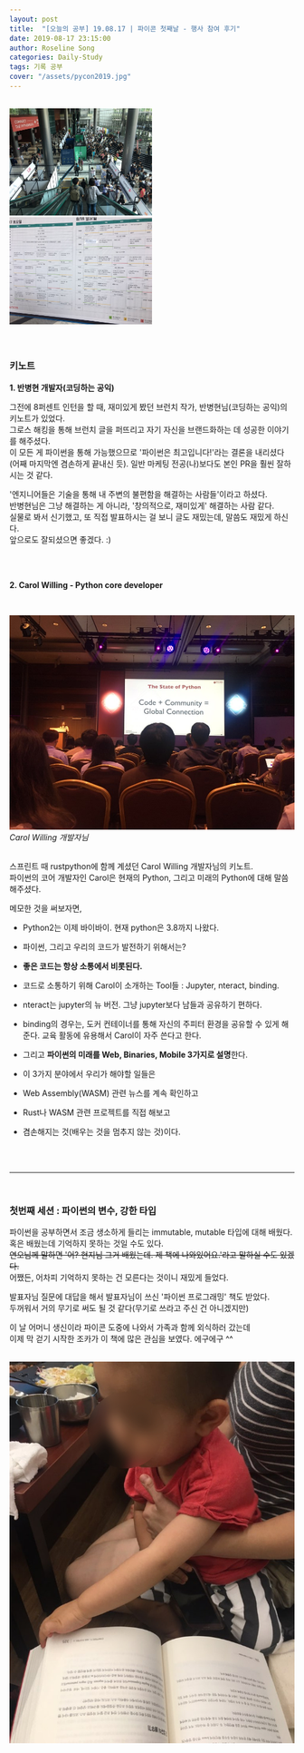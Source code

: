 ```yaml
---
layout: post
title:  "[오늘의 공부] 19.08.17 | 파이콘 첫째날 - 행사 참여 후기"
date: 2019-08-17 23:15:00
author: Roseline Song
categories: Daily-Study
tags: 기록 공부
cover: "/assets/pycon2019.jpg"
---
```


<br>

<div class="row">
<img src="/assets/images/190817_02.jpg" style="width:50%;">
<img src="/assets/images/190817_03.jpg" style="width:50%;">
</div>

<br>
<br>


### 키노트 

**1. 반병현 개발자(코딩하는 공익)**

그전에 8퍼센트 인턴을 할 때, 재미있게 봤던 브런치 작가, 반병현님(코딩하는 공익)의 키노트가 있었다. <br>
그로스 해킹을 통해 브런치 글을 퍼뜨리고 자기 자신을 브랜드화하는 데 성공한 이야기를 해주셨다. <br>
이 모든 게 파이썬을 통해 가능했으므로 '파이썬은 최고입니다!'라는 결론을 내리셨다 (어째 마지막엔 겸손하게 끝내신 듯). 일반 마케팅 전공(나)보다도 본인 PR을 훨씬 잘하시는 것 같다. 

'엔지니어들은 기술을 통해 내 주변의 불편함을 해결하는 사람들'이라고 하셨다. <br>
반병현님은 그냥 해결하는 게 아니라, '창의적으로, 재미있게' 해결하는 사람 같다. <br>
실물로 봐서 신기했고, 또 직접 발표하시는 걸 보니 글도 재밌는데, 말씀도 재밌게 하신다. <br>
앞으로도 잘되셨으면 좋겠다. :) 

<br>
<br>

**2. Carol Willing - Python core developer**

<br>

<img src="/assets/images/190817_04.jpg">*Carol Willing 개발자님*

<br>
​
스프린트 때 rustpython에 함께 계셨던 Carol Willing 개발자님의 키노트. <br>
파이썬의 코어 개발자인 Carol은 현재의 Python, 그리고 미래의 Python에 대해 말씀해주셨다.

메모한 것을 써보자면,

- Python2는 이제 바이바이. 현재 python은 3.8까지 나왔다. 
- 파이썬, 그리고 우리의 코드가 발전하기 위해서는?
- **좋은 코드는 항상 소통에서 비롯된다.** 
- 코드로 소통하기 위해 Carol이 소개하는 Tool들 : Jupyter, nteract, binding. 
- nteract는 jupyter의 뉴 버전. 그냥 jupyter보다 남들과 공유하기 편하다.
- binding의 경우는, 도커 컨테이너를 통해 자신의 주피터 환경을 공유할 수 있게 해준다. 교육 활동에 유용해서 Carol이 자주 쓴다고 한다.

- 그리고 **파이썬의 미래를 Web, Binaries, Mobile 3가지로 설명**한다.
- 이 3가지 분야에서 우리가 해야할 일들은
- Web Assembly(WASM) 관련 뉴스를 계속 확인하고
- Rust나 WASM 관련 프로젝트를 직접 해보고
- 겸손해지는 것(배우는 것을 멈추지 않는 것)이다.


<br>
<br>

<hr>

<br>

### 첫번째 세션 : 파이썬의 변수, 강한 타입

파이썬을 공부하면서 조금 생소하게 들리는 immutable, mutable 타입에 대해 배웠다. <br>
혹은 배웠는데 기억하지 못하는 것일 수도 있다. <br>
~~연오님께 말하면 '어? 현지님 그거 배웠는데. 제 책에 나와있어요.'라고 말하실 수도 있겠다.~~ <br>
어쨌든, 어차피 기억하지 못하는 건 모른다는 것이니 재밌게 들었다. 

발표자님 질문에 대답을 해서 발표자님이 쓰신 '파이썬 프로그래밍' 책도 받았다. <br>
두꺼워서 거의 무기로 써도 될 것 같다(무기로 쓰라고 주신 건 아니겠지만)

이 날 어머니 생신이라 파이콘 도중에 나와서 가족과 함께 외식하러 갔는데 <br>
이제 막 걷기 시작한 조카가 이 책에 많은 관심을 보였다. 에구에구 ^^ 


<br>

<img src="/assets/images/190817_01.jpg">

<br>
<br>
